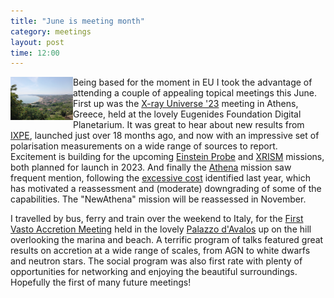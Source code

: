 ```yaml
---
title: "June is meeting month"
category: meetings
layout: post
time: 12:00
---
```

<p>
<img src="/images/vasto_view.jpg" width="100" align="left">
Being based for the moment in EU I took the advantage of attending a
couple of appealing topical meetings this June. First up was the 
<a href="http://xrayuniverse.esa.int">X-ray Universe '23</a> meeting in
Athens, Greece, held at the lovely 
<a hgref="https://www.eef.edu.gr/en/the-foundation/planetarium/the-new-digital-planetarium">Eugenides Foundation Digital Planetarium</a>.
It was great to hear about new results from 
<a href="https://ixpe.msfc.nasa.gov">IXPE</a>, launched just over 18
months ago, and now with an impressive set of polarisation measurements on
a wide range of sources to report. Excitement is building for the upcoming
<a href="https://www.cosmos.esa.int/web/einstein-probe">Einstein Probe</a>
and
<a href="https://heasarc.gsfc.nasa.gov/docs/xrism">XRISM</a> missions,
both planned for launch in 2023. And finally the 
<a href="https://www.the-athena-x-ray-observatory.eu/en">Athena</a>
mission saw frequent mention, following the 
<a href="https://www.the-athena-x-ray-observatory.eu/en/blog/athena-status">excessive cost</a>
identified last year, which has motivated a reassessment and (moderate)
downgrading of some of the capabilities. The "NewAthena" mission will be
reassessed in November.</p>
<p>
I travelled by bus, ferry and train over the weekend to Italy, for
the 
<a href="https://astro.dur.ac.uk/vam2023">First Vasto Accretion Meeting</a>
held in the lovely 
<a href="http://www.museipalazzodavalos.it">Palazzo d'Avalos</a> up on the
hill overlooking the marina and beach. A terrific program of talks
featured great results on accretion at a wide range of scales, from AGN to
white dwarfs and neutron stars. The social program was also first rate
with plenty of opportunities for networking and enjoying the beautiful
surroundings. Hopefully the first of many future meetings!
</p>
